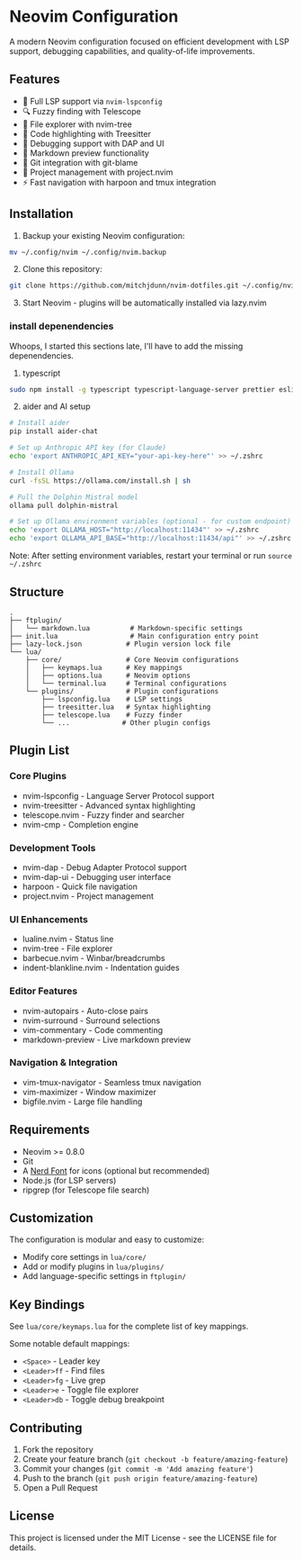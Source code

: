 # Neovim Configuration

A modern Neovim configuration focused on efficient development with LSP support, debugging capabilities, and quality-of-life improvements.

## Features

- 🚀 Full LSP support via `nvim-lspconfig`
- 🔍 Fuzzy finding with Telescope
- 🌳 File explorer with nvim-tree
- 🎨 Code highlighting with Treesitter
- 🐛 Debugging support with DAP and UI
- 📝 Markdown preview functionality
- 🔄 Git integration with git-blame
- 🧭 Project management with project.nvim
- ⚡ Fast navigation with harpoon and tmux integration

## Installation

1. Backup your existing Neovim configuration:
```bash
mv ~/.config/nvim ~/.config/nvim.backup
```

2. Clone this repository:
```bash
git clone https://github.com/mitchjdunn/nvim-dotfiles.git ~/.config/nvim
```

3. Start Neovim - plugins will be automatically installed via lazy.nvim


### install depenendencies 
Whoops, I started this sections late, I'll have to add the missing depenendencies.

1. typescript
```bash
sudo npm install -g typescript typescript-language-server prettier eslint_d
```

2. aider and AI setup
```bash
# Install aider
pip install aider-chat

# Set up Anthropic API key (for Claude)
echo 'export ANTHROPIC_API_KEY="your-api-key-here"' >> ~/.zshrc

# Install Ollama
curl -fsSL https://ollama.com/install.sh | sh

# Pull the Dolphin Mistral model
ollama pull dolphin-mistral

# Set up Ollama environment variables (optional - for custom endpoint)
echo 'export OLLAMA_HOST="http://localhost:11434"' >> ~/.zshrc
echo 'export OLLAMA_API_BASE="http://localhost:11434/api"' >> ~/.zshrc
```

Note: After setting environment variables, restart your terminal or run `source ~/.zshrc`

## Structure

```
.
├── ftplugin/
│   └── markdown.lua          # Markdown-specific settings
├── init.lua                  # Main configuration entry point
├── lazy-lock.json           # Plugin version lock file
└── lua/
    ├── core/                # Core Neovim configurations
    │   ├── keymaps.lua      # Key mappings
    │   ├── options.lua      # Neovim options
    │   └── terminal.lua     # Terminal configurations
    └── plugins/             # Plugin configurations
        ├── lspconfig.lua    # LSP settings
        ├── treesitter.lua   # Syntax highlighting
        ├── telescope.lua    # Fuzzy finder
        └── ...             # Other plugin configs
```

## Plugin List

### Core Plugins
- nvim-lspconfig - Language Server Protocol support
- nvim-treesitter - Advanced syntax highlighting
- telescope.nvim - Fuzzy finder and searcher
- nvim-cmp - Completion engine

### Development Tools
- nvim-dap - Debug Adapter Protocol support
- nvim-dap-ui - Debugging user interface
- harpoon - Quick file navigation
- project.nvim - Project management

### UI Enhancements
- lualine.nvim - Status line
- nvim-tree - File explorer
- barbecue.nvim - Winbar/breadcrumbs
- indent-blankline.nvim - Indentation guides

### Editor Features
- nvim-autopairs - Auto-close pairs
- nvim-surround - Surround selections
- vim-commentary - Code commenting
- markdown-preview - Live markdown preview

### Navigation & Integration
- vim-tmux-navigator - Seamless tmux navigation
- vim-maximizer - Window maximizer
- bigfile.nvim - Large file handling

## Requirements

- Neovim >= 0.8.0
- Git
- A [Nerd Font](https://www.nerdfonts.com/) for icons (optional but recommended)
- Node.js (for LSP servers)
- ripgrep (for Telescope file search)

## Customization

The configuration is modular and easy to customize:

- Modify core settings in `lua/core/`
- Add or modify plugins in `lua/plugins/`
- Add language-specific settings in `ftplugin/`

## Key Bindings

See `lua/core/keymaps.lua` for the complete list of key mappings.

Some notable default mappings:
- `<Space>` - Leader key
- `<Leader>ff` - Find files
- `<Leader>fg` - Live grep
- `<Leader>e` - Toggle file explorer
- `<Leader>db` - Toggle debug breakpoint

## Contributing

1. Fork the repository
2. Create your feature branch (`git checkout -b feature/amazing-feature`)
3. Commit your changes (`git commit -m 'Add amazing feature'`)
4. Push to the branch (`git push origin feature/amazing-feature`)
5. Open a Pull Request

## License

This project is licensed under the MIT License - see the LICENSE file for details.
